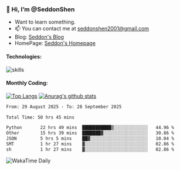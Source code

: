 ### 👋 Hi, I’m @SeddonShen
- Want to learn something.
- 📫 You can contact me at seddonshen2001@gmail.com
- Blog: [Seddon's Blog](https://seddonshen.github.io/)
- HomePage: [Seddon's Homepage](https://seddonshen.github.io/)

#### Technologies:

![skills](https://skillicons.dev/icons?i=scala,js,html,css,bootstrap,jquery,c,cpp,cloudflare,django,docker,flask,git,github,githubactions,linux,latex,mysql,nodejs,ps,php,pr,py,raspberrypi,redis,unreal,v,vscode,vue,bash)

#### Monthly Coding:
[![Top Langs](https://github-readme-stats.vercel.app/api/top-langs?username=seddonshen&show_icons=true&locale=en&layout=compact&hide=html&langs_count=8)](https://github.com/SeddonShen/)
[![Anurag's github stats](https://github-readme-stats.vercel.app/api?username=SeddonShen&count_private=true&show_icons=true)](https://github.com/anuraghazra/github-readme-stats)
<!--START_SECTION:waka-->

```txt
From: 29 August 2025 - To: 28 September 2025

Total Time: 50 hrs 45 mins

Python       22 hrs 49 mins  ███████████▒░░░░░░░░░░░░░   44.96 %
Other        15 hrs 39 mins  ███████▓░░░░░░░░░░░░░░░░░   30.86 %
JSON         5 hrs 5 mins    ██▓░░░░░░░░░░░░░░░░░░░░░░   10.04 %
SMT          1 hr 27 mins    ▓░░░░░░░░░░░░░░░░░░░░░░░░   02.86 %
sh           1 hr 27 mins    ▓░░░░░░░░░░░░░░░░░░░░░░░░   02.86 %
```

<!--END_SECTION:waka-->

![WakaTime Daily](https://wakatime.com/share/@seddon2001/61a7e342-5f12-4fea-bf92-1fac161e97d6.svg)
<!---
SeddonShen/SeddonShen is a ✨ special ✨ repository because its `README.md` (this file) appears on your GitHub profile.
You can click the Preview link to take a look at your changes.
--->
